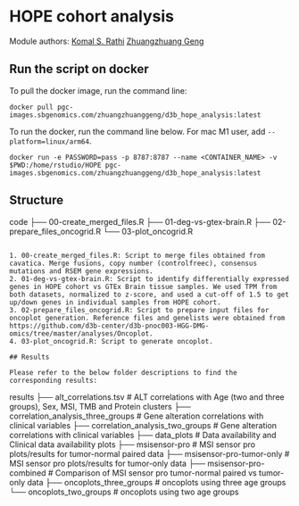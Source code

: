 # HOPE cohort analysis

Module authors: [Komal S. Rathi](https://github.com/komalsrathi/)
                [Zhuangzhuang Geng](https://github.com/zzgeng)


## Run the script on docker

To pull the docker image, run the command line:
```
docker pull pgc-images.sbgenomics.com/zhuangzhuanggeng/d3b_hope_analysis:latest
```

To run the docker, run the command line below. For mac M1 user, add `--platform=linux/arm64`.
```
docker run -e PASSWORD=pass -p 8787:8787 --name <CONTAINER_NAME> -v $PWD:/home/rstudio/HOPE pgc-images.sbgenomics.com/zhuangzhuanggeng/d3b_hope_analysis:latest

```

## Structure

code
├── 00-create_merged_files.R 
├── 01-deg-vs-gtex-brain.R
├── 02-prepare_files_oncogrid.R
└── 03-plot_oncogrid.R
```

1. 00-create_merged_files.R: Script to merge files obtained from cavatica. Merge fusions, copy number (controlfreec), consensus mutations and RSEM gene expressions.
2. 01-deg-vs-gtex-brain.R: Script to identify differentially expressed genes in HOPE cohort vs GTEx Brain tissue samples. We used TPM from both datasets, normalized to z-score, and used a cut-off of 1.5 to get up/down genes in individual samples from HOPE cohort.
3. 02-prepare_files_oncogrid.R: Script to prepare input files for oncoplot generation. Reference files and genelists were obtained from https://github.com/d3b-center/d3b-pnoc003-HGG-DMG-omics/tree/master/analyses/Oncoplot.
4. 03-plot_oncogrid.R: Script to generate oncoplot.

## Results

Please refer to the below folder descriptions to find the corresponding results:

```
results
├── alt_correlations.tsv # ALT correlations with Age (two and three groups), Sex, MSI, TMB and Protein clusters
├── correlation_analysis_three_groups # Gene alteration correlations with clinical variables
├── correlation_analysis_two_groups # Gene alteration correlations with clinical variables
├── data_plots # Data availability and Clinical data availability plots
├── msisensor-pro # MSI sensor pro plots/results for tumor-normal paired data
├── msisensor-pro-tumor-only # MSI sensor pro plots/results for tumor-only data
├── msisensor-pro-combined # Comparison of MSI sensor pro tumor-normal paired vs tumor-only data
├── oncoplots_three_groups # oncoplots using three age groups
└── oncoplots_two_groups # oncoplots using two age groups
```

